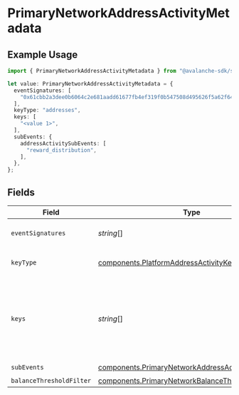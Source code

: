 # PrimaryNetworkAddressActivityMetadata

## Example Usage

```typescript
import { PrimaryNetworkAddressActivityMetadata } from "@avalanche-sdk/sdk/models/components";

let value: PrimaryNetworkAddressActivityMetadata = {
  eventSignatures: [
    "0x61cbb2a3dee0b6064c2e681aadd61677fb4ef319f0b547508d495626f5a62f64",
  ],
  keyType: "addresses",
  keys: [
    "<value 1>",
  ],
  subEvents: {
    addressActivitySubEvents: [
      "reward_distribution",
    ],
  },
};
```

## Fields

| Field                                                                                                                                                         | Type                                                                                                                                                          | Required                                                                                                                                                      | Description                                                                                                                                                   | Example                                                                                                                                                       |
| ------------------------------------------------------------------------------------------------------------------------------------------------------------- | ------------------------------------------------------------------------------------------------------------------------------------------------------------- | ------------------------------------------------------------------------------------------------------------------------------------------------------------- | ------------------------------------------------------------------------------------------------------------------------------------------------------------- | ------------------------------------------------------------------------------------------------------------------------------------------------------------- |
| `eventSignatures`                                                                                                                                             | *string*[]                                                                                                                                                    | :heavy_minus_sign:                                                                                                                                            | Array of hexadecimal strings of the event signatures.                                                                                                         | [<br/>"0x61cbb2a3dee0b6064c2e681aadd61677fb4ef319f0b547508d495626f5a62f64"<br/>]                                                                              |
| `keyType`                                                                                                                                                     | [components.PlatformAddressActivityKeyType](../../models/components/platformaddressactivitykeytype.md)                                                        | :heavy_check_mark:                                                                                                                                            | The type of key to monitor for the address activity event type.                                                                                               |                                                                                                                                                               |
| `keys`                                                                                                                                                        | *string*[]                                                                                                                                                    | :heavy_check_mark:                                                                                                                                            | Array of keys like addresses corresponding to the keyType being monitored. For PlatformAddressActivity event, an array of multiple addresses can be provided. |                                                                                                                                                               |
| `subEvents`                                                                                                                                                   | [components.PrimaryNetworkAddressActivitySubEvents](../../models/components/primarynetworkaddressactivitysubevents.md)                                        | :heavy_check_mark:                                                                                                                                            | Sub-events to monitor                                                                                                                                         |                                                                                                                                                               |
| `balanceThresholdFilter`                                                                                                                                      | [components.PrimaryNetworkBalanceThresholdFilter](../../models/components/primarynetworkbalancethresholdfilter.md)                                            | :heavy_minus_sign:                                                                                                                                            | Balance threshold filter                                                                                                                                      |                                                                                                                                                               |